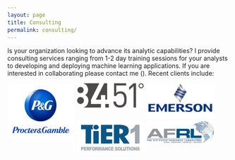 ```yaml
---
layout: page
title: Consulting
permalink: consulting/
---
```


<STYLE TYPE="text/css"> 
<!-- 
.nomargin {
  margin-top: 0px;
  margin-bottom: 0px;
  padding: 0px;
}

.headmargin {
  margin-top: 10px;
  margin-bottom: 10px;
  padding: 10px;
}

--> 
</STYLE>

Is your organization looking to advance its analytic capabilities?  I provide consulting services ranging from 1-2 day training sessions for your analysts to developing and deploying machine learning applications.  If you are interested in collaborating please contact me (<a href="mailto:bradleyboehmke@gmail.com" target="_blank" style="color:#515151;"><i class="fa fa-envelope" style="font-size:1em"></i></a>).  Recent clients include:

<div style="width: 100%;">

<div style="float: left; width: 30%; height: 100%; margin-right: .5em; margin-bottom: .5em;">
  <img src="/public/images/consulting/maxresdefault.jpg" style="display: block; margin: auto;" />
</div>

<div style="float: left; width: 30%; height: 100%; margin-right: .5em; margin-bottom: .5em;">
  <img src="/public/images/consulting/CEU-F6iWAAAkY5c.png" style="display: block; margin: auto;" />
</div>

<div style="float: left; width: 30%; height: 100%; margin-right: .5em; margin-bottom: .5em;">
  <img src="/public/images/consulting/emerson-electric.jpg" style="display: block; margin: auto;" />
</div>

</div>


<div style="width: 100%;">

<div style="float: left; width: 30%; margin-right: .5em; margin-bottom: .5em;">
  <img src="/public/images/consulting/fcc35a95fbd868fc70bab9aefb7fb66b.jpg" style="display: block; margin: auto;" />
</div>

<div style="float: left; width: 30%; margin-right: .5em; margin-bottom: .5em;">
  <img src="/public/images/consulting/d185fc_98f6a41377db48dfa278c71262a10b76_mv2.jpg" style="display: block; margin: auto;" />
</div>

</div>


